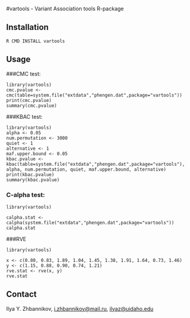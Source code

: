 #vartools - Variant Association tools R-package

## Installation

```R CMD INSTALL vartools```

## Usage

###CMC test:
```
library(vartools)
cmc.pvalue <- cmc(table=system.file("extdata","phengen.dat",package="vartools"))
print(cmc.pvalue)
summary(cmc.pvalue)
```

###KBAC test:
```
library(vartools)
alpha <- 0.05
num.permutation <- 3000
quiet <- 1
alternative <- 1
maf.upper.bound <- 0.05
kbac.pvalue <- kbac(table=system.file("extdata","phengen.dat",package="vartools"), alpha, num.permutation, quiet, maf.upper.bound, alternative)
print(kbac.pvalue)
summary(kbac.pvalue)
```

### C-alpha test:
```
library(vartools)

calpha.stat <- calpha(system.file("extdata","phengen.dat",package="vartools"))
calpha.stat
```

###RVE
```
library(vartools)

x <- c(0.80, 0.83, 1.89, 1.04, 1.45, 1.38, 1.91, 1.64, 0.73, 1.46)
y <- c(1.15, 0.88, 0.90, 0.74, 1.21)
rve.stat <- rve(x, y)
rve.stat
```

## Contact

Ilya Y. Zhbannikov, i.zhbannikov@mail.ru, ilyaz@uidaho.edu